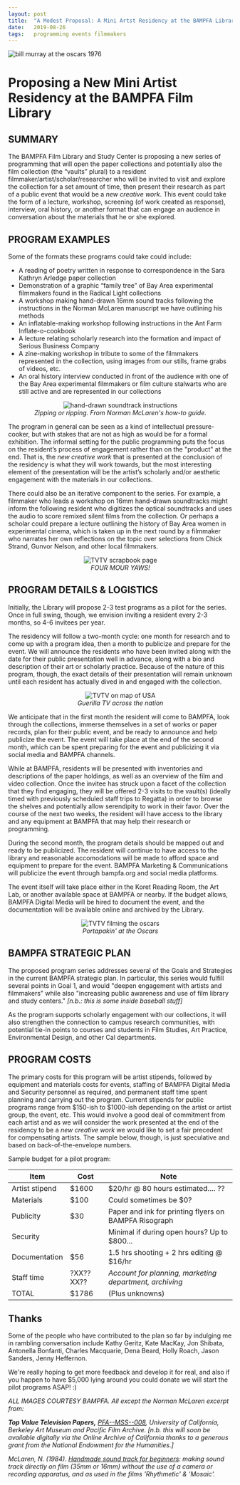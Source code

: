 ```yaml
---
layout: post
title:  "A Modest Proposal: A Mini Artst Residency at the BAMPFA Library"
date:   2019-08-26
tags: 	programming events filmmakers
---
```


![bill murray at the oscars 1976](/images/2019-08-26-a-modest-proposal/bfm.jpg)

# Proposing a New Mini Artist Residency at the BAMPFA Film Library

## SUMMARY

The BAMPFA Film Library and Study Center is proposing a new series of programming that will open the paper collections and potentially also the film collection (the “vaults” plural) to a resident filmmaker/artist/scholar/researcher who will be invited to visit and explore the collection for a set amount of time, then present their research as part of a public event that would be a *new creative work*. This event could take the form of a lecture, workshop, screening (of work created as response), interview, oral history, or another format that can engage an audience in conversation about the materials that he or she explored. 

## PROGRAM EXAMPLES

Some of the formats these programs could take could include: 

* A reading of poetry written in response to correspondence in the Sara Kathryn Arledge paper collection
* Demonstration of a graphic “family tree” of Bay Area experimental filmmakers found in the Radical Light collections
* A workshop making hand-drawn 16mm sound tracks following the instructions in the Norman McLaren manuscript we have outlining his methods
* An inflatable-making workshop following instructions in the Ant Farm Inflate-o-cookbook
* A lecture relating scholarly research into the formation and impact of Serious Business Company
* A zine-making workshop in tribute to some of the filmmakers represented in the collection, using images from our stills, frame grabs of videos, etc.
* An oral history interview conducted in front of the audience with one of the Bay Area experimental filmmakers or film culture stalwarts who are still active and are represented in our collections 

<p style="text-align:center">
	<img src="/images/2019-08-26-a-modest-proposal/zipping.jpg" alt="hand-drawn soundtrack instructions" style="max-height:400px; "/><br>
	<i>Zipping or ripping. From Norman McLaren's how-to guide.</i>
</p>

The program in general can be seen as a kind of intellectual pressure-cooker, but with stakes that are not as high as would be for a formal exhibition. The informal setting for the public programming puts the focus on the resident’s process of engagement rather than on the "product" at the end. That is, the *new creative work* that is presented at the conclusion of the residency is what they will work towards, but the most interesting element of the presentation will be the artist’s scholarly and/or aesthetic engagement with the materials in our collections. 

There could also be an iterative component to the series. For example, a filmmaker who leads a workshop on 16mm hand-drawn soundtracks might inform the following resident who digitizes the optical soundtracks and uses the audio to score remixed silent films from the collection. Or perhaps a scholar could prepare a lecture outlining the history of Bay Area women in experimental cinema, which is taken up in the next round by a filmmaker who narrates her own reflections on the topic over selections from Chick Strand, Gunvor Nelson, and other local filmmakers.

<p style="text-align:center">
	<img src="/images/2019-08-26-a-modest-proposal/scrapbook.jpg" alt="TVTV scrapbook page" style="max-height:400px; "/><br>
	<i>FOUR MOUR YAWS!</i>
</p>

## PROGRAM DETAILS & LOGISTICS
Initially, the Library will propose 2-3 test programs as a pilot for the series. Once in full swing, though, we envision inviting a resident every 2-3 months, so 4-6 invitees per year. 

The residency will follow a two-month cycle: one month for research and to come up with a program idea, then a month to publicize and prepare for the event. We will announce the residents who have been invited along with the date for their public presentation well in advance, along with a bio and description of their art or scholarly practice. Because of the nature of this program, though, the exact details of their presentation will remain unknown until each resident has actually dived in and engaged with the collection. 

<p style="text-align:center">
	<img src="/images/2019-08-26-a-modest-proposal/shrinky.jpg" alt="TVTV on map of USA" style="max-height:400px; "/><br>
	<i>Guerilla TV across the nation</i>
</p>

We anticipate that in the first month the resident will come to BAMPFA, look through the collections, immerse themselves in a set of works or paper records, plan for their public event, and be ready to announce and help publicize the event. The event will take place at the end of the second month, which can be spent preparing for the event and publicizing it via social media and BAMPFA channels.

While at BAMPFA, residents will be presented with inventories and descriptions of the paper holdings, as well as an overview of the film and video collection. Once the invitee has struck upon a facet of the collection that they find engaging, they will be offered 2-3 visits to the vault(s) (ideally timed with previously scheduled staff trips to Regatta) in order to browse the shelves and potentially allow serendipity to work in their favor. Over the course of the next two weeks, the resident will have access to the library and any equipment at BAMPFA that may help their research or programming. 

During the second month, the program details should be mapped out and ready to be publicized. The resident will continue to have access to the library and reasonable accomodations will be made to afford space and equipment to prepare for the event. BAMPFA Marketing & Communications will publicize the event through bampfa.org and social media platforms. 

The event itself will take place either in the Koret Reading Room, the Art Lab, or another available space at BAMPFA or nearby. If the budget allows, BAMPFA Digital Media will be hired to document the event, and the documentation will be available online and archived by the Library. 

<p style="text-align:center">
	<img src="/images/2019-08-26-a-modest-proposal/portapak.png" alt="TVTV filming the oscars" style="max-height:400px; "/><br>
	<i>Portapakin' at the Oscars</i>
</p>

## BAMPFA STRATEGIC PLAN
The proposed program series addresses several of the Goals and Strategies in the current BAMPFA strategic plan. In particular, this series would fulfill several points in Goal 1, and would "deepen engagement with artists and filmmakers" while also "increasing public awareness and use of film library and study centers." *[n.b.: this is some inside baseball stuff]*

As the program supports scholarly engagement with our collections, it will also strengthen the connection to campus research communities, with potential tie-in points to courses and students in Film Studies, Art Practice, Environmental Design, and other Cal departments.

## PROGRAM COSTS
The primary costs for this program will be artist stipends, followed by equipment and materials costs for events, staffing of BAMPFA Digital Media and Security personnel as required, and permanent staff time spent planning and carrying out the program. Current stipends for public programs range from $150-ish to $1000-ish depending on the artist or artist group, the event, etc. This would involve a good deal of commitment from each artist and as we will consider the work presented at the end of the residency to be a *new creative work* we would like to set a fair precedent for compensating artists. The sample below, though, is just speculative and based on back-of-the-envelope numbers.

Sample budget for a pilot program:

|Item|Cost|Note|
|-|-|-|
|Artist stipend|$1600|$20/hr @ 80 hours estimated…. ??|
|Materials|$100|Could sometimes be $0?|
|Publicity|$30|Paper and ink for printing flyers on BAMPFA Risograph|
|Security||Minimal if during open hours? Up to $800...|
|Documentation|$56|1.5 hrs shooting + 2 hrs editing @ $16/hr|
|Staff time|?XX??XX??|*Account for planning, marketing department, archiving*|
|TOTAL|$1786|(Plus unknowns)|

## Thanks

Some of the people who have contributed to the plan so far by indulging me in rambling conversation include Kathy Geritz, Kate MacKay, Jon Shibata, Antonella Bonfanti, Charles Macquarie, Dena Beard, Holly Roach, Jason Sanders, Jenny Heffernon.

We're really hoping to get more feedback and develop it for real, and also if you happen to have $5,000 lying around you could donate we will start the pilot programs ASAP! :)

<i>ALL IMAGES COURTESY BAMPFA. All except the Norman McLaren excerpt from:</i>

<i>__Top Value Television Papers,__ [PFA--MSS--008](https://oac.cdlib.org/findaid/ark:/13030/c87m0fns/), University of California, Berkeley Art Museum and Pacific Film Archive. [n.b. this will soon be available digitally via the Online Archive of California thanks to a generous grant from the National Endowment for the Humanities.]</i>

<i>McLaren, N. (1984). [Handmade sound track for beginners](http://oskicat.berkeley.edu/record=b24180681~S1): making sound track directly on film (35mm or 16mm) without the use of a camera or recording apparatus, and as used in the films 'Rhythmetic' & 'Mosaic'.</i>

